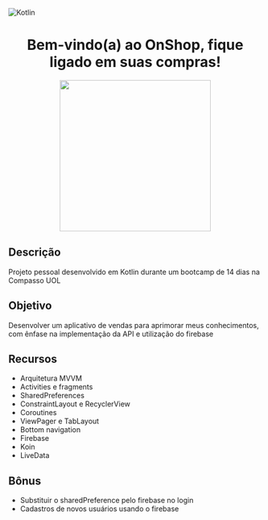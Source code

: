 ![Kotlin](https://img.shields.io/badge/kotlin-%230095D5.svg?style=for-the-badge&logo=kotlin&logoColor=white)
<h1 align="center" >  Bem-vindo(a) ao OnShop, fique ligado em suas compras! </h1>

<div align="center" > <img  width=“300” height="300" src="https://user-images.githubusercontent.com/85000007/131678736-659ce748-0580-4407-8e04-c6f751654a02.png"> </div>

## Descrição
Projeto pessoal desenvolvido em Kotlin durante um bootcamp de 14 dias na Compasso UOL

## Objetivo
Desenvolver um aplicativo de vendas para aprimorar meus conhecimentos, com ênfase na implementação da API e utilização do firebase

## Recursos
- Arquitetura MVVM
- Activities e fragments
- SharedPreferences
- ConstraintLayout e RecyclerView
- Coroutines
- ViewPager e TabLayout
- Bottom navigation
- Firebase
- Koin
- LiveData

## Bônus
- Substituir o sharedPreference pelo firebase no login
- Cadastros de novos usuários usando o firebase



  
